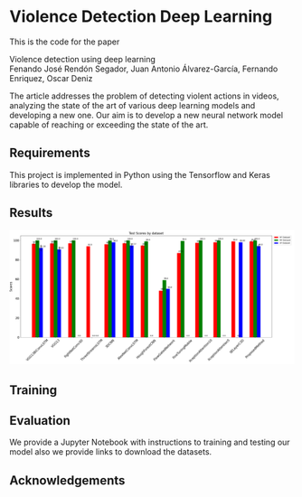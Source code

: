 # Violence Detection Deep Learning

This is the code for the paper

Violence detection using deep learning<br/>
Fenando José Rendón Segador, Juan Antonio Álvarez-García, Fernando Enriquez, Oscar Deniz

The article addresses the problem of detecting violent actions in videos, analyzing the state of the art of various deep learning models and developing a new one. Our aim is to develop a new neural network model capable of reaching or exceeding the state of the art.

## Requirements

This project is implemented in Python using the Tensorflow and Keras libraries to develop the model.

## Results

![Test Accuracy Dataset](TestAccuracyDataset.png?raw=True "Test Accuracy Dataset")

## Training

## Evaluation

We provide a Jupyter Notebook with instructions to training and testing our model also we provide links to download the datasets.

## Acknowledgements
